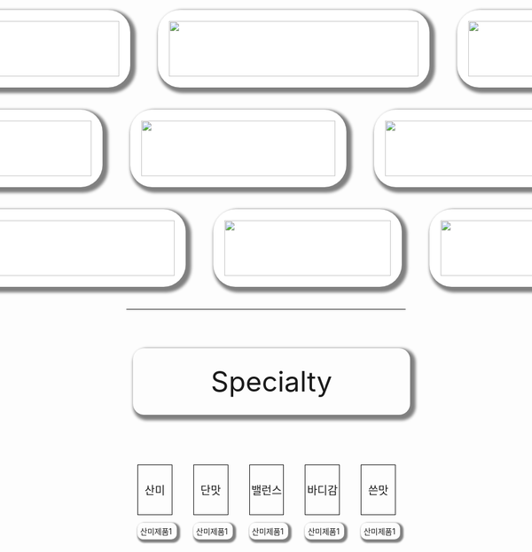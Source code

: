 
<style>
    #banner{
        width: 100%;
        height: fit-content;
        padding-top: 20px;
        padding-bottom: 20px;
        border-bottom: 1px solid black;
}
</style>
<div id="mainpage">
    <div id="banner">
        <div id="banner_0" style="padding: 20px; display: flex; justify-content: center;">
            <div style="width: fit-content; height: fit-content; display: flex; margin-left: 50px; background-color: white; padding: 20px; border-radius: 40px; box-shadow: 5px 5px 5px 5px gray;" onclick="location.href = 'https://www.pesado.co.kr'">
                <img style="width: 350px; height: 100px;" src="https://contents.sixshop.com/uploadedFiles/177722/default/image_1642493008354.png">
            </div>
            <div style="width: fit-content; height: fit-content; display: flex; margin-left: 50px; background-color: white; padding: 20px; border-radius: 40px; box-shadow: 5px 5px 5px 5px gray;" onclick="location.href = 'https://elrociokr.cafe24.com/'">
                <img style="width: 450px; height: 100px;" src="https://elrociokr.cafe24.com/wp-content/uploads/2024/03/로고_가로형_300-1.png">
            </div>
            <div style="width: fit-content; height: fit-content; display: flex; margin-left: 50px; background-color: white; padding: 20px; border-radius: 40px; box-shadow: 5px 5px 5px 5px gray;" onclick="location.href = 'https://smartstore.naver.com/omelascoffee'">
                <img style="width: 300px; height: 100px;" src="https://shop-phinf.pstatic.net/20221211_136/1670716430220Nk13o_PNG/%BF%C0%B8%E1%BC%EE%C7%CE%B7%CE%B0%ED_%282%29.png?type=w640">
            </div>
        </div>
        <div id="banner_1" style="padding: 20px; display: flex; justify-content: center;">
            <div style="width: fit-content; height: fit-content; display: flex; margin-left: 50px; background-color: white; padding: 20px; border-radius: 40px; box-shadow: 5px 5px 5px 5px gray;" onclick="location.href = 'https://smartstore.naver.com/omelascoffee'">
                <img style="width: 300px; height: 100px;" src="https://shop-phinf.pstatic.net/20221211_136/1670716430220Nk13o_PNG/%BF%C0%B8%E1%BC%EE%C7%CE%B7%CE%B0%ED_%282%29.png?type=w640">
            </div>
            <div style="width: fit-content; height: fit-content; display: flex; margin-left: 50px; background-color: white; padding: 20px; border-radius: 40px; box-shadow: 5px 5px 5px 5px gray;" onclick="location.href = 'https://www.pesado.co.kr'">
                <img style="width: 350px; height: 100px;" src="https://contents.sixshop.com/uploadedFiles/177722/default/image_1642493008354.png">
            </div>
            <div style="width: fit-content; height: fit-content; display: flex; margin-left: 50px; background-color: white; padding: 20px; border-radius: 40px; box-shadow: 5px 5px 5px 5px gray;" onclick="location.href = 'https://elrociokr.cafe24.com/'">
                <img style="width: 450px; height: 100px;" src="https://elrociokr.cafe24.com/wp-content/uploads/2024/03/로고_가로형_300-1.png">
            </div>
        </div>
        <div id="banner_2" style="padding: 20px; display: flex; justify-content: center;">
            <div style="width: fit-content; height: fit-content; display: flex; margin-left: 50px; background-color: white; padding: 20px; border-radius: 40px; box-shadow: 5px 5px 5px 5px gray;" onclick="location.href = 'https://elrociokr.cafe24.com/'">
                <img style="width: 450px; height: 100px;" src="https://elrociokr.cafe24.com/wp-content/uploads/2024/03/로고_가로형_300-1.png">
            </div>
            <div style="width: fit-content; height: fit-content; display: flex; margin-left: 50px; background-color: white; padding: 20px; border-radius: 40px; box-shadow: 5px 5px 5px 5px gray;" onclick="location.href = 'https://smartstore.naver.com/omelascoffee'">
                <img style="width: 300px; height: 100px;" src="https://shop-phinf.pstatic.net/20221211_136/1670716430220Nk13o_PNG/%BF%C0%B8%E1%BC%EE%C7%CE%B7%CE%B0%ED_%282%29.png?type=w640">
            </div>
            <div style="width: fit-content; height: fit-content; display: flex; margin-left: 50px; background-color: white; padding: 20px; border-radius: 40px; box-shadow: 5px 5px 5px 5px gray;" onclick="location.href = 'https://www.pesado.co.kr'">
                <img style="width: 350px; height: 100px;" src="https://contents.sixshop.com/uploadedFiles/177722/default/image_1642493008354.png">
            </div>
        </div>
    </div>
    <div id="maininfo_0" style="width: 100%; ">
        <div style="width: 100%; height: fit-content; padding: 10px; margin-top: 10px; margin-bottom: 10px;  justify-content: center; display: flex;">
            <p style="font-size: 50px; width: 500px; height: fit-content; text-align: center; border-radius: 20px; box-shadow: 5px 5px 5px 5px gray; padding-top: 30px; padding-bottom: 30px;">Specialty</p>
        </div>
        <div style="display: flex;">
            <style>
                #specialtee_0{
                    width: 20%;
                    height: fit-content;
                    padding: 20px;
                }
                #specialtee_1{
                    width: 20%;
                    height: fit-content;
                    padding: 20px;
                }
                #specialtee_2{
                    width: 20%;
                    height: fit-content;
                    padding: 20px;
                }
                #specialtee_3{
                    width: 20%;
                    height: fit-content;
                    padding: 20px;
                }
                #specialtee_4{
                    width: 20%;
                    height: fit-content;
                    padding: 20px;
                }
                #specialtee_ul{
                    list-style: none;
                    padding-left: 0px;
                }
            </style>
            <div id="specialtee_0">
                <div style="width: 100%; height: fit-content; border: 1px solid black;">
                    <p id="specialty_0" style="width: 100%; text-align: center; font-size: 20px; padding-top: 10px; padding-bottom: 10px; ">산미</p>
                </div>
                <ul id="specialtee_ul">
                    <li id="specialtee_0_li" style="width: 100%; box-shadow: 3px 3px 3px 3px gray; border-radius: 10px; padding: 5px;" >
                        <div >
                            산미제품1
                        </div>
                    </li>
                </ul>
            </div>
            <div id="specialtee_1">
                <div style="width: 100%; height: fit-content; border: 1px solid black;">
                    <p id="specialty_1" style="width: 100%; text-align: center; font-size: 20px; padding-top: 10px; padding-bottom: 10px; ">단맛</p>
                </div>
                <ul id="specialtee_ul">
                    <li id="specialtee_0_li" style="width: 100%; box-shadow: 3px 3px 3px 3px gray; border-radius: 10px; padding: 5px;" >
                        <div >
                            산미제품1
                        </div>
                    </li>
                </ul>
            </div>
            <div id="specialtee_2">
                <div style="width: 100%; height: fit-content; border: 1px solid black;">
                    <p style="width: 100%; text-align: center; font-size: 20px; padding-top: 10px; padding-bottom: 10px; ">밸런스</p>
                </div>
                <ul id="specialtee_ul">
                    <li id="specialtee_0_li" style="width: 100%; box-shadow: 3px 3px 3px 3px gray; border-radius: 10px; padding: 5px;">
                        <div >
                            산미제품1
                        </div>
                    </li>
                </ul>
            </div>
            <div id="specialtee_3">
                <div style="width: 100%; height: fit-content; border: 1px solid black;">
                    <p style="width: 100%; text-align: center; font-size: 20px; padding-top: 10px; padding-bottom: 10px; ">바디감</p>
                </div>
                <ul id="specialtee_ul">
                    <li id="specialtee_0_li" style="width: 100%; box-shadow: 3px 3px 3px 3px gray; border-radius: 10px; padding: 5px;">
                        <div >
                            산미제품1
                        </div>
                    </li>
                </ul>
            </div>
            <div id="specialtee_4">
                <div style="width: 100%; height: fit-content; border: 1px solid black;">
                    <p style="width: 100%; text-align: center; font-size: 20px; padding-top: 10px; padding-bottom: 10px; ">쓴맛</p>
                </div>
                <ul id="specialtee_ul">
                    <li id="specialtee_0_li" style="width: 100%; box-shadow: 3px 3px 3px 3px gray; border-radius: 10px; padding: 5px;">
                        <div >
                            산미제품1
                        </div>
                    </li>
                </ul>
            </div>
        </div>
    </div>
</div>
<script>
    document.addEventListener('DOMContentLoaded',motion1()); //페이지가 로드 되면

    function motion1(){
        fetch(location.href, {
            method: 'POST', // POST 요청을 사용
            headers: {'Content-Type': 'application/json' // 요청의 본문이 JSON 형태임을 명시
            },
            body: JSON.stringify({
                action : "DOMContentLoaded"
            })
            })
            .then(response => response.json()) // 서버로부터의 응답을 JSON 형태로 파싱
            .then(data => {
                console.log(data); // 응답 결과를 콘솔에 출력
                displayStaffInfo(data);
            })
            .catch(error => console.error('Error:', error)); // 에러가 발생한 경우 콘솔에 에러를 출력
    }
    function displayStaffInfo(data) {
        const staffInfoContainer = document.getElementById('staff_info_container');
        staffInfoContainer.innerHTML = ''; // 이전 데이터 지우기

        //지원 부서  , 이름 , 활동이름 , 전화 번호
        const staffinfo_containername= document.getElementById('staff_info_container_name');
        staffinfo_containername.innerHTML = ''; // 이전 데이터 지우기
        staffinfo_containername.innerHTML = `
        `;

        // staffData를 반복하여 각 직원 정보를 표시
        data.forEach((staff, index) => {
            const staffInfoElement = document.createElement('div');
            staffInfoElement.classList.add('staff_info');
            // id를 'staff_info_' + index 형태로 설정
            staffInfoElement.setAttribute('id', `staff_info_${index}`);
            staffInfoElement.style.display = "flex";
            staffInfoElement.style.height = "fit_content";
            

            // 예시 데이터를 기반으로 각 직원의 정보를 구성
            staffInfoElement.innerHTML = `
                <div id="staff_info_warp">
                    <div>${staff.id}</div>
                </div>
                <div id="staff_info_warp">
                    <div>${staff.operation}</div>
                </div>
                <div id="staff_info_warp">
                    <div>${staff.position}</div>
                </div>
                <div id="staff_info_warp">
                    <div>${staff.name}</div>
                </div>
                <div id="staff_info_warp">
                    <div>${staff.phonenumber.join('-')}</div>
                </div>
                <div id="staff_info_warp" style="width: fit-content; height: fit-content; border-right: 0px solid black;">
                    <div>${staff.address.join(' ')}</div>
                </div>
            `;

            staffInfoContainer.appendChild(staffInfoElement);
        });
    }
</script>
